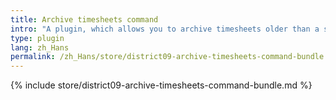 ```yaml
---
title: Archive timesheets command
intro: "A plugin, which allows you to archive timesheets older than a specified timeframe, using a command."
type: plugin
lang: zh_Hans
permalink: /zh_Hans/store/district09-archive-timesheets-command-bundle.html
---
```


{% include store/district09-archive-timesheets-command-bundle.md %}
